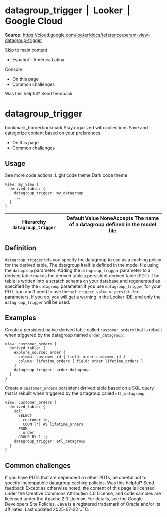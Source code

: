 # datagroup_trigger  |  Looker  |  Google Cloud

**Source:** https://cloud.google.com/looker/docs/reference/param-view-datagroup-trigger

Skip to main content 
  * Español – América Latina

Console 


  * On this page
  * Common challenges




Was this helpful?
Send feedback 
#  datagroup_trigger
bookmark_borderbookmark Stay organized with collections  Save and categorize content based on your preferences.
  * On this page
  * Common challenges


## Usage
See more code actions.
Light code theme
Dark code theme
```
view: my_view {
  derived_table: {
    datagroup_trigger: my_datagroup
    ...
  }
}

```

Hierarchy `datagroup_trigger` |  Default Value NoneAccepts The name of a datagroup defined in the model file   
---|---  
## Definition
`datagroup_trigger` lets you specify the datagroup to use as a caching policy for the derived table. The datagroup itself is defined in the model file using the `datagroup` parameter.
Adding the `datagroup_trigger` parameter to a derived table makes the derived table a persistent derived table (PDT). The table is written into a scratch schema on your database and regenerated as specified by the `datagroup` parameter.
If you use `datagroup_trigger` for your PDT, you don't need to use the `sql_trigger_value` or `persist_for` parameters. If you do, you will get a warning in the Looker IDE, and only the `datagroup_trigger` will be used.
## Examples
Create a persistent native derived table called `customer_orders` that is rebuilt when triggered by the datagroup named `order_datagroup`:
```
view: customer_orders {
  derived_table: {
    explore_source: order {
      column: customer_id { field: order.customer_id }
      column: lifetime_orders { field: order.lifetime_orders }
    }
    datagroup_trigger: order_datagroup
  }
}

```

Create a `customer_orders` persistent derived table based on a SQL query that is rebuilt when triggered by the datagroup called `etl_datagroup`:
```
view: customer_orders {
  derived_table: {
    sql:
      SELECT
        customer_id,
        COUNT(*) AS lifetime_orders
      FROM
        order
      GROUP BY 1 ;;
    datagroup_trigger: etl_datagroup
  }
}

```

## Common challenges
If you have PDTs that are dependent on other PDTs, be careful not to specify incompatible datagroup caching policies.
Was this helpful?
Send feedback 
Except as otherwise noted, the content of this page is licensed under the Creative Commons Attribution 4.0 License, and code samples are licensed under the Apache 2.0 License. For details, see the Google Developers Site Policies. Java is a registered trademark of Oracle and/or its affiliates.
Last updated 2025-07-22 UTC.


